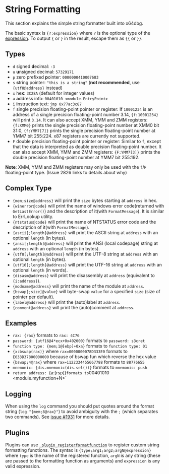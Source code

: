 # String Formatting

This section explains the simple string formatter built into x64dbg.

The basic syntax is `{?:expression}` where `?` is the optional type of the [expression](./Expressions.md). To output `{` or `}` in the result, escape them as `{{` or `}}`.

## Types

- `d` signed **d**ecimal: `-3`
- `u` **u**nsigned decimal: `57329171`
- `p` zero prefixed **p**ointer: `0000000410007683`
- `s` **s**tring pointer: `"this is a string"` (**not recommended**, use `{utf8@address}` instead)
- `x` he**x**: `3C28A` (default for integer values)
- `a` **a**ddress info: `00401010 <module.EntryPoint>`
- `i` **i**nstruction text: `jmp 0x77ac3c87`
- `f` single precision floating-point pointer or register: If `10001234` is an address of a single precision floating-point number 3.14, `{f:10001234}` will print `3.14`. It can also accept XMM, YMM and ZMM registers: `{f:XMM0}` prints the single precision floating-point number at XMM0 bit 31:0, `{f:YMM7[7]}` prints the single precision floating-point number at YMM7 bit 255:224. x87 registers are currently not supported.
-   `F` double precision floating-point pointer or register: Similar to `f`, except that the data is interpreted as double precision floating-point number. It can also accept XMM, YMM and ZMM registers: `{F:YMM7[3]}` prints the double precision floating-point number at YMM7 bit 255:192.

**Note**: XMM, YMM and ZMM registers may only be used with the `f`/`F` floating-point type. (Issue 2826 links to details about why)

## Complex Type

- `{mem;size@address}` will print the `size` bytes starting at `address` in hex.
- `{winerror@code}` will print the name of windows error code(returned with `GetLastError()`) and the description of it(with `FormatMessage`). It is similar to ErrLookup utility.
- `{ntstatus@code}` will print the name of NTSTATUS error code and the description of it(with `FormatMessage`).
- `{ascii[;length]@address}` will print the ASCII string at `address` with an optional `length` (in bytes).
- `{ansi[;length]@address}` will print the ANSI (local codepage) string at `address` with an optional `length` (in bytes).
- `{utf8[;length]@address}` will print the UTF-8 string at `address` with an optional `length` (in bytes).
- `{utf16[;length]@address}` will print the UTF-16 string at `address` with an optional `length` (in words).
- `{disasm@address}` will print the disassembly at `address` (equivalent to `{i:address}`).
- `{modname@address}` will print the name of the module at `address`.
- `{bswap[;size]@value}` will byte-swap `value` for a specified `size` (size of pointer per default).
- `{label@address}` will print the (auto)label at `address`.
- `{comment@address}` will print the (auto)comment at `address`.

## Examples

- `rax: {rax}` formats to `rax: 4C76`
- `password: {utf16@4*ecx+0x402000}` formats to `password: s3cret`
- `function type: {mem;1@[ebp]+0xa}` formats to `function type: 01`
- `{x:bswap(rax)}` where `rax=0000000078D333E0` formats to `E033D37800000000` because of bswap fun which reverse the hex value
- `{bswap;4@rax}` where `rax=1122334455667788` formats to `88776655`
- `mnemonic: {dis.mnemonic(dis.sel())}` formats to `mnemonic: push`
- `return address: `{a:[rsp]}` formats to `00401010 <module.myfunction+N>`

## Logging

When using the `log` command you should put quotes around the format string (`log "{mem;8@rax}"`) to avoid ambiguity with the `;` (which separates two commands). See [issue #1931](https://github.com/x64dbg/x64dbg/issues/1931) for more details.

## Plugins

Plugins can use [`_plugin_registerformatfunction`](../developers/plugins/API/registerformatfunction.rst) to register custom string formatting functions. The syntax is `{type;arg1;arg2;argN@expression}` where `type` is the name of the registered function, `argN` is any string (these are passed to the formatting function as arguments) and `expression` is any valid expression.

